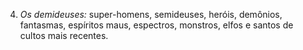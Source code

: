 ﻿4. *Os demideuses:* super-homens, semideuses, heróis, demônios, fantasmas, espíritos maus, espectros, monstros, elfos e santos de cultos mais recentes.